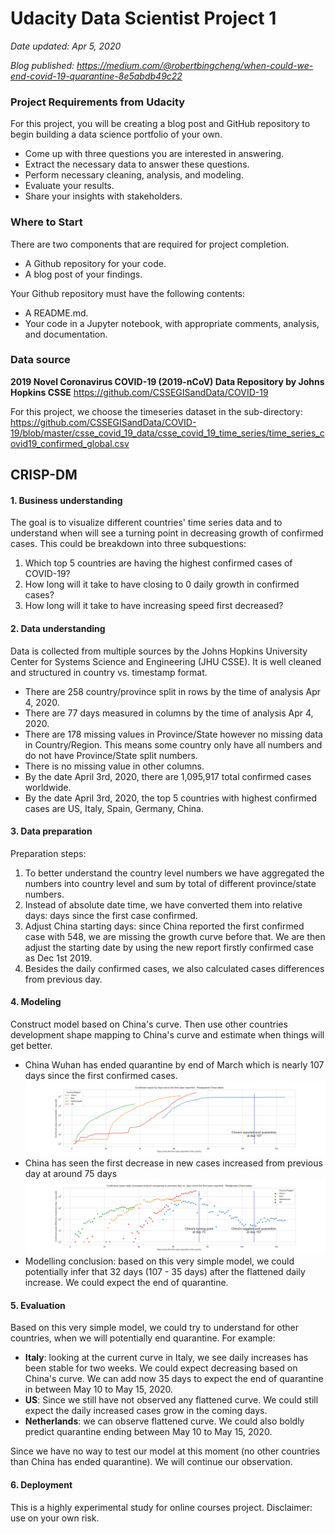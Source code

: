 # Udacity Data Scientist Project 1
*Date updated: Apr 5, 2020*

*Blog published: https://medium.com/@robertbingcheng/when-could-we-end-covid-19-quarantine-8e5abdb49c22*

### Project Requirements from Udacity
For this project, you will be creating a blog post and GitHub repository to begin building a data science portfolio of your own.

* Come up with three questions you are interested in answering.
* Extract the necessary data to answer these questions.
* Perform necessary cleaning, analysis, and modeling.
* Evaluate your results.
* Share your insights with stakeholders.

### Where to Start
There are two components that are required for project completion.

* A Github repository for your code.
* A blog post of your findings.

Your Github repository must have the following contents:

* A README.md.
* Your code in a Jupyter notebook, with appropriate comments, analysis, and documentation.

### Data source
**2019 Novel Coronavirus COVID-19 (2019-nCoV) Data Repository by Johns Hopkins CSSE**
https://github.com/CSSEGISandData/COVID-19

For this project, we choose the timeseries dataset in the sub-directory: https://github.com/CSSEGISandData/COVID-19/blob/master/csse_covid_19_data/csse_covid_19_time_series/time_series_covid19_confirmed_global.csv

## CRISP-DM
#### 1. Business understanding
The goal is to visualize different countries' time series data and to understand when will see a turning point in decreasing growth of confirmed cases. This could be breakdown into three subquestions:
1. Which top 5 countries are having the highest confirmed cases of COVID-19?
3. How long will it take to have closing to 0 daily growth in confirmed cases?
2. How long will it take to have increasing speed first decreased?

#### 2. Data understanding
Data is collected from multiple sources by the Johns Hopkins University Center for Systems Science and Engineering (JHU CSSE). It is well cleaned and structured in country vs. timestamp format.
* There are 258 country/province split in rows by the time of analysis Apr 4, 2020.
* There are 77 days measured in columns by the time of analysis Apr 4, 2020.
* There are 178 missing values in Province/State however no missing data in Country/Region. This means some country only have all numbers and do not have Province/State split numbers.
* There is no missing value in other columns.
* By the date April 3rd, 2020, there are 1,095,917 total confirmed cases worldwide.
* By the date April 3rd, 2020, the top 5 countries with highest confirmed cases are US, Italy, Spain, Germany, China.

#### 3. Data preparation
Preparation steps:

1. To better understand the country level numbers we have aggregated the numbers into country level and sum by total of different province/state numbers.
2. Instead of absolute date time, we have converted them into relative days: days since the first case confirmed.
3. Adjust China starting days: since China reported the first confirmed case with 548, we are missing the growth curve before that. We are then adjust the starting date by using the new report firstly confirmed case as Dec 1st 2019.
4. Besides the daily confirmed cases, we also calculated cases differences from previous day.

#### 4. Modeling
Construct model based on China's curve. Then use other countries development shape mapping to China's curve and estimate when things will get better.
* China Wuhan has ended quarantine by end of March which is nearly 107 days since the first confirmed cases.
![China's end quarantine date](/Plots/confirmed_cases.png)
* China has seen the first decrease in new cases increased from previous day at around 75 days
![China's turning point (slow down of daily increased cases)](/Plots/confirmed_increases.png)
* Modelling conclusion: based on this very simple model, we could potentially infer that 32 days (107 - 35 days) after the flattened daily increase. We could expect the end of quarantine.

#### 5. Evaluation
Based on this very simple model, we could try to understand for other countries, when we will potentially end quarantine. For example:
* **Italy**: looking at the current curve in Italy, we see daily increases has been stable for two weeks. We could expect decreasing based on China's curve. We can add now 35 days to expect the end of quarantine in between May 10 to May 15, 2020.
* **US**: Since we still have not observed any flattened curve. We could still expect the daily increased cases grow in the coming days.
* **Netherlands**: we can observe flattened curve. We could also boldly predict quarantine ending between May 10 to May 15, 2020.

Since we have no way to test our model at this moment (no other countries than China has ended quarantine). We will continue our observation.

#### 6. Deployment
This is a highly experimental study for online courses project. Disclaimer: use on your own risk.
